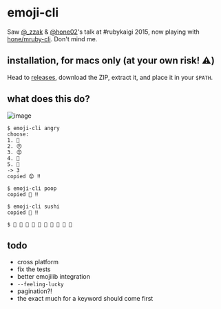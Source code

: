 # emoji-cli

Saw [@_zzak](https://github.com/zzak) & [@hone02](https://github.com/hone)'s talk at #rubykaigi 2015, now playing with [hone/mruby-cli](https://github.com/hone/mruby-cli). Don't mind me.

## installation, for macs only (at your own risk! :warning:)

Head to [releases](https://github.com/muan/emoji-cli/releases), download the ZIP, extract it, and place it in your `$PATH`.

## what does this do?

![image](https://cloud.githubusercontent.com/assets/1153134/11766088/a080f2d6-a1b9-11e5-8033-b80c028ad9f8.png)

```
$ emoji-cli angry
choose:
1. 👿
2. 😠
3. 😡
4. 👊
5. 💢
-> 3
copied 😡 ‼️

$ emoji-cli poop
copied 💩 ‼️

$ emoji-cli sushi
copied 🍣 ‼️

$ 🍣 🍣 🍣 🍣 🍣 🍣 🍣 🍣 🍣 🍣
```

## todo

- cross platform
- fix the tests
- better emojilib integration
- `--feeling-lucky`
- pagination?!
- the exact much for a keyword should come first
